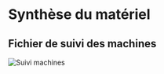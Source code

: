 # Synthèse du matériel

## Fichier de suivi des machines



![Suivi machines](https://github.com/WildCodeSchool/TSSR-ANGOU-P3-G1/blob/main/SCREENS-PAR-SPRINT/SCREENS-SPRINT12/Suivimachines.png)

